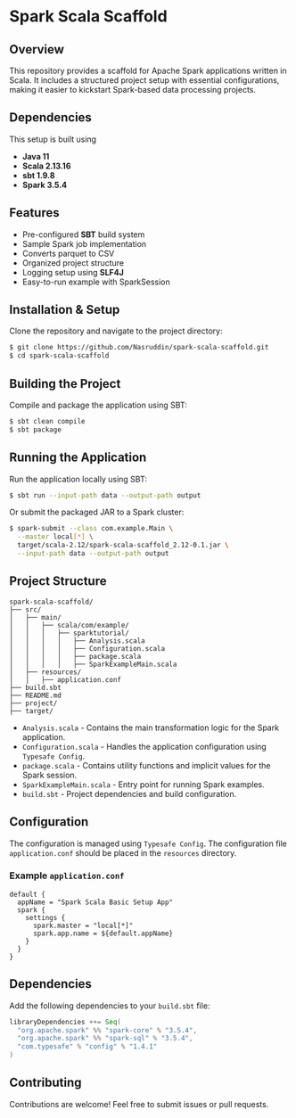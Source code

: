 # Spark Scala Scaffold

## Overview

This repository provides a scaffold for Apache Spark applications written in Scala. It includes a structured project setup with essential configurations, making it easier to kickstart Spark-based data processing projects.

## Dependencies 
This setup is built using
- **Java 11**
- **Scala 2.13.16**
- **sbt 1.9.8**
- **Spark 3.5.4**

## Features

- Pre-configured **SBT** build system
- Sample Spark job implementation
- Converts parquet to CSV
- Organized project structure
- Logging setup using **SLF4J**
- Easy-to-run example with SparkSession


## Installation & Setup

Clone the repository and navigate to the project directory:

```sh
$ git clone https://github.com/Nasruddin/spark-scala-scaffold.git
$ cd spark-scala-scaffold
```

## Building the Project

Compile and package the application using SBT:

```sh
$ sbt clean compile
$ sbt package
```

## Running the Application

Run the application locally using SBT:

```sh
$ sbt run --input-path data --output-path output
```

Or submit the packaged JAR to a Spark cluster:

```sh
$ spark-submit --class com.example.Main \
  --master local[*] \
  target/scala-2.12/spark-scala-scaffold_2.12-0.1.jar \
  --input-path data --output-path output
```

## Project Structure

```
spark-scala-scaffold/
├── src/
│   ├── main/
│   │   ├── scala/com/example/
│   │   │   ├── sparktutorial/
│   │   │   │   ├── Analysis.scala
│   │   │   │   ├── Configuration.scala
│   │   │   │   ├── package.scala
│   │   │   │   ├── SparkExampleMain.scala
│   ├── resources/
│   │   ├── application.conf
├── build.sbt
├── README.md
├── project/
├── target/
```

- `Analysis.scala` - Contains the main transformation logic for the Spark application.
- `Configuration.scala` - Handles the application configuration using `Typesafe Config`.
- `package.scala` - Contains utility functions and implicit values for the Spark session.
- `SparkExampleMain.scala` - Entry point for running Spark examples.
- `build.sbt` - Project dependencies and build configuration.
## Configuration

The configuration is managed using `Typesafe Config`. The configuration file `application.conf` should be placed in the `resources` directory.

### Example `application.conf`

```hocon
default {
  appName = "Spark Scala Basic Setup App"
  spark {
    settings {
      spark.master = "local[*]"
      spark.app.name = ${default.appName}
    }
  }
}
```

## Dependencies

Add the following dependencies to your `build.sbt` file:

```scala
libraryDependencies ++= Seq(
  "org.apache.spark" %% "spark-core" % "3.5.4",
  "org.apache.spark" %% "spark-sql" % "3.5.4",
  "com.typesafe" % "config" % "1.4.1"
)
```

## Contributing

Contributions are welcome! Feel free to submit issues or pull requests.
